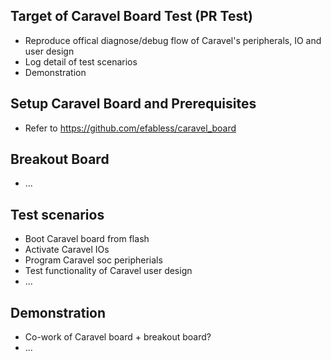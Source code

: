 ## Target of Caravel Board Test (PR Test)
* Reproduce offical diagnose/debug flow of Caravel's peripherals, IO and user design
* Log detail of test scenarios
* Demonstration

## Setup Caravel Board and Prerequisites
* Refer to https://github.com/efabless/caravel_board

## Breakout Board
* ...

## Test scenarios
* Boot Caravel board from flash
* Activate Caravel IOs
* Program Caravel soc peripherials
* Test functionality of Caravel user design
* ...

## Demonstration
* Co-work of Caravel board + breakout board?
* ...
